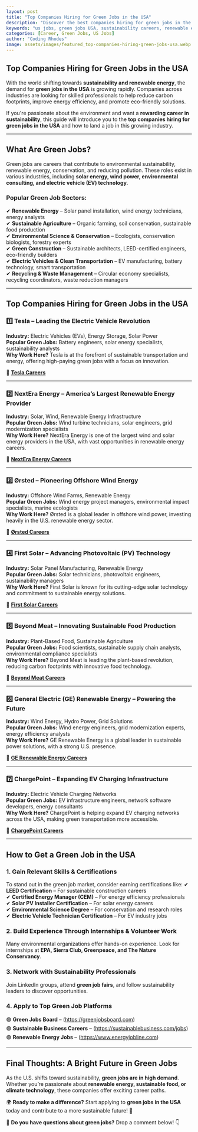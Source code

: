 ```yaml
---
layout: post
title: "Top Companies Hiring for Green Jobs in the USA"
description: "Discover the best companies hiring for green jobs in the USA. Learn about sustainability careers, renewable energy roles, and how to get started in the growing green job sector."
keywords: "us jobs, green jobs USA, sustainability careers, renewable energy jobs, eco-friendly companies, environmental jobs, climate change careers"
categories: [Career, Green Jobs, US Jobs]
author: "Coding Rhodes"
image: assets/images/featured_top-companies-hiring-green-jobs-usa.webp
---
```


## **Top Companies Hiring for Green Jobs in the USA**

With the world shifting towards **sustainability and renewable energy**, the demand for **green jobs in the USA** is growing rapidly. Companies across industries are looking for skilled professionals to help reduce carbon footprints, improve energy efficiency, and promote eco-friendly solutions.

If you're passionate about the environment and want a **rewarding career in sustainability**, this guide will introduce you to the **top companies hiring for green jobs in the USA** and how to land a job in this growing industry.

---

## **What Are Green Jobs?**

Green jobs are careers that contribute to environmental sustainability, renewable energy, conservation, and reducing pollution. These roles exist in various industries, including **solar energy, wind power, environmental consulting, and electric vehicle (EV) technology**.

### **Popular Green Job Sectors:**
✔ **Renewable Energy** – Solar panel installation, wind energy technicians, energy analysts  
✔ **Sustainable Agriculture** – Organic farming, soil conservation, sustainable food production  
✔ **Environmental Science & Conservation** – Ecologists, conservation biologists, forestry experts  
✔ **Green Construction** – Sustainable architects, LEED-certified engineers, eco-friendly builders  
✔ **Electric Vehicles & Clean Transportation** – EV manufacturing, battery technology, smart transportation  
✔ **Recycling & Waste Management** – Circular economy specialists, recycling coordinators, waste reduction managers  

---

## **Top Companies Hiring for Green Jobs in the USA**

### 1️⃣ **Tesla** – Leading the Electric Vehicle Revolution  
**Industry:** Electric Vehicles (EVs), Energy Storage, Solar Power  
**Popular Green Jobs:** Battery engineers, solar energy specialists, sustainability analysts  
**Why Work Here?** Tesla is at the forefront of sustainable transportation and energy, offering high-paying green jobs with a focus on innovation.

🔗 **[Tesla Careers](https://www.tesla.com/careers)**

---

### 2️⃣ **NextEra Energy** – America’s Largest Renewable Energy Provider  
**Industry:** Solar, Wind, Renewable Energy Infrastructure  
**Popular Green Jobs:** Wind turbine technicians, solar engineers, grid modernization specialists  
**Why Work Here?** NextEra Energy is one of the largest wind and solar energy providers in the USA, with vast opportunities in renewable energy careers.

🔗 **[NextEra Energy Careers](https://www.nexteraenergy.com/careers.html)**

---

### 3️⃣ **Ørsted** – Pioneering Offshore Wind Energy  
**Industry:** Offshore Wind Farms, Renewable Energy  
**Popular Green Jobs:** Wind energy project managers, environmental impact specialists, marine ecologists  
**Why Work Here?** Ørsted is a global leader in offshore wind power, investing heavily in the U.S. renewable energy sector.

🔗 **[Ørsted Careers](https://us.orsted.com/careers)**

---

### 4️⃣ **First Solar** – Advancing Photovoltaic (PV) Technology  
**Industry:** Solar Panel Manufacturing, Renewable Energy  
**Popular Green Jobs:** Solar technicians, photovoltaic engineers, sustainability managers  
**Why Work Here?** First Solar is known for its cutting-edge solar technology and commitment to sustainable energy solutions.

🔗 **[First Solar Careers](https://www.firstsolar.com/Careers)**

---

### 5️⃣ **Beyond Meat** – Innovating Sustainable Food Production  
**Industry:** Plant-Based Food, Sustainable Agriculture  
**Popular Green Jobs:** Food scientists, sustainable supply chain analysts, environmental compliance specialists  
**Why Work Here?** Beyond Meat is leading the plant-based revolution, reducing carbon footprints with innovative food technology.

🔗 **[Beyond Meat Careers](https://www.beyondmeat.com/careers/)**

---

### 6️⃣ **General Electric (GE) Renewable Energy** – Powering the Future  
**Industry:** Wind Energy, Hydro Power, Grid Solutions  
**Popular Green Jobs:** Wind energy engineers, grid modernization experts, energy efficiency analysts  
**Why Work Here?** GE Renewable Energy is a global leader in sustainable power solutions, with a strong U.S. presence.

🔗 **[GE Renewable Energy Careers](https://www.ge.com/renewableenergy/careers)**

---

### 7️⃣ **ChargePoint** – Expanding EV Charging Infrastructure  
**Industry:** Electric Vehicle Charging Networks  
**Popular Green Jobs:** EV infrastructure engineers, network software developers, energy consultants  
**Why Work Here?** ChargePoint is helping expand EV charging networks across the USA, making green transportation more accessible.

🔗 **[ChargePoint Careers](https://www.chargepoint.com/careers/)**

---

## **How to Get a Green Job in the USA**

### **1. Gain Relevant Skills & Certifications**  
To stand out in the green job market, consider earning certifications like:
✔ **LEED Certification** – For sustainable construction careers  
✔ **Certified Energy Manager (CEM)** – For energy efficiency professionals  
✔ **Solar PV Installer Certification** – For solar energy careers  
✔ **Environmental Science Degree** – For conservation and research roles  
✔ **Electric Vehicle Technician Certification** – For EV industry jobs  

### **2. Build Experience Through Internships & Volunteer Work**  
Many environmental organizations offer hands-on experience. Look for internships at **EPA, Sierra Club, Greenpeace, and The Nature Conservancy**.

### **3. Network with Sustainability Professionals**  
Join LinkedIn groups, attend **green job fairs**, and follow sustainability leaders to discover opportunities.

### **4. Apply to Top Green Job Platforms**  
🟢 **Green Jobs Board** – (https://greenjobsboard.com)  
🟢 **Sustainable Business Careers** – (https://sustainablebusiness.com/jobs)  
🟢 **Renewable Energy Jobs** – (https://www.energyjobline.com)  

---

## **Final Thoughts: A Bright Future in Green Jobs**

As the U.S. shifts toward sustainability, **green jobs are in high demand**. Whether you’re passionate about **renewable energy, sustainable food, or climate technology**, these companies offer exciting career paths.

🌍 **Ready to make a difference?** Start applying to **green jobs in the USA** today and contribute to a more sustainable future! 🚀

💬 **Do you have questions about green jobs?** Drop a comment below! 👇

